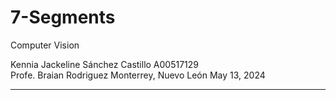 # 7-Segments
Computer Vision 

Kennia Jackeline Sánchez Castillo A00517129 <br>
Profe. Braian Rodriguez Monterrey, Nuevo León May 13, 2024

<hr>
